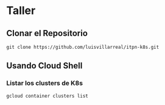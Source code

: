 # Taller

## Clonar el Repositorio

```
git clone https://github.com/luisvillarreal/itpn-k8s.git
```

## Usando Cloud Shell

### Listar los clusters de K8s
```
gcloud container clusters list
```
